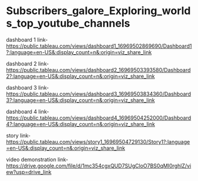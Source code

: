 # Subscribers_galore_Exploring_worlds_top_youtube_channels

dashboard 1 link- https://public.tableau.com/views/dashboard1_16969502869690/Dashboard1?:language=en-US&:display_count=n&:origin=viz_share_link


dashboard 2 link- https://public.tableau.com/views/dashboard2_16969503393580/Dashboard2?:language=en-US&:display_count=n&:origin=viz_share_link


dashboard 3 link- https://public.tableau.com/views/dashboard3_16969503834360/Dashboard3?:language=en-US&:display_count=n&:origin=viz_share_link


dashboard 4 link- https://public.tableau.com/views/dashboard4_16969504252000/Dashboard4?:language=en-US&:display_count=n&:origin=viz_share_link


story link- https://public.tableau.com/views/story1_16969504729130/Story1?:language=en-US&:display_count=n&:origin=viz_share_link


video demonstration link- https://drive.google.com/file/d/1mc354cgxQUD7SUgCloO7BS0qMI0rghlZ/view?usp=drive_link

